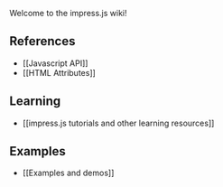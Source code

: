 Welcome to the impress.js wiki!

## References
* [[Javascript API]]
* [[HTML Attributes]]

## Learning
* [[impress.js tutorials and other learning resources]]

## Examples
* [[Examples and demos]]